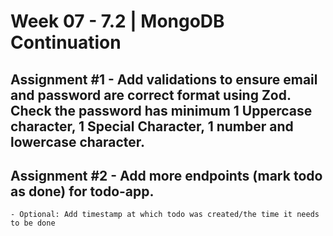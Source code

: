 # **Week 07 - 7.2 | MongoDB Continuation**


## Assignment #1 - Add validations to ensure email and password are correct format using Zod. Check the password has minimum 1 Uppercase character, 1 Special Character, 1 number and lowercase character.

## Assignment #2 - Add more endpoints (mark todo as done) for todo-app.
    - Optional: Add timestamp at which todo was created/the time it needs to be done